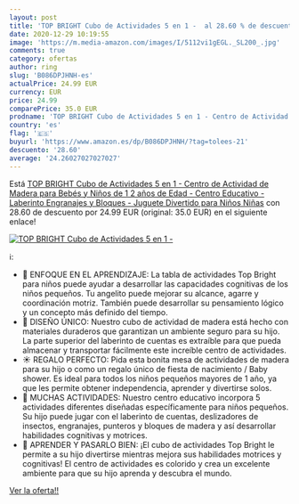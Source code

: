 ```yaml
---
layout: post
title: 'TOP BRIGHT Cubo de Actividades 5 en 1 -  al 28.60 % de descuento'
date: 2020-12-29 10:19:55
image: 'https://m.media-amazon.com/images/I/5112vi1gEGL._SL200_.jpg'
comments: true
category: ofertas
author: ring
slug: 'B086DPJHNH-es'
actualPrice: 24.99 EUR
currency: EUR
price: 24.99
comparePrice: 35.0 EUR
prodname: 'TOP BRIGHT Cubo de Actividades 5 en 1 - Centro de Actividad de Madera para Bebés y Niños de 1  2 años de Edad - Centro Educativo - Laberinto  Engranajes y Bloques - Juguete Divertido para Niños Niñas'
country: 'es'
flag: '🇪🇸'
buyurl: 'https://www.amazon.es/dp/B086DPJHNH/?tag=tolees-21'
descuento: '28.60'
average: '24.26027027027027'
---
```


Está [TOP BRIGHT Cubo de Actividades 5 en 1 - Centro de Actividad de Madera para Bebés y Niños de 1  2 años de Edad - Centro Educativo - Laberinto  Engranajes y Bloques - Juguete Divertido para Niños Niñas](https://www.amazon.es/dp/B086DPJHNH/?tag=tolees-21) con 28.60 de descuento por 24.99 EUR (original: 35.0 EUR) en el siguiente enlace!

[![TOP BRIGHT Cubo de Actividades 5 en 1 - ](https://m.media-amazon.com/images/I/5112vi1gEGL._SL200_.jpg)](https://www.amazon.es/dp/B086DPJHNH/?tag=tolees-21)

ℹ️:

- 🦋 ENFOQUE EN EL APRENDIZAJE: La tabla de actividades Top Bright para niños puede ayudar a desarrollar las capacidades cognitivas de los niños pequeños. Tu angelito puede mejorar su alcance, agarre y coordinación motriz. También puede desarrollar su pensamiento lógico y un concepto más definido del tiempo.
- 🌿 DISEÑO ÚNICO: Nuestro cubo de actividad de madera está hecho con materiales duraderos que garantizan un ambiente seguro para su hijo. La parte superior del laberinto de cuentas es extraíble para que pueda almacenar y transportar fácilmente este increíble centro de actividades.
- ☀️ REGALO PERFECTO: Pida esta bonita mesa de actividades de madera para su hijo o como un regalo único de fiesta de nacimiento / Baby shower. Es ideal para todos los niños pequeños mayores de 1 año, ya que les permite obtener independencia, aprender y divertirse solos.
- 🐞 MUCHAS ACTIVIDADES: Nuestro centro educativo incorpora 5 actividades diferentes diseñadas específicamente para niños pequeños. Su hijo puede jugar con el laberinto de cuentas, deslizadores de insectos, engranajes, punteros y bloques de madera y así desarrollar habilidades cognitivas y motrices.
- 🐝 APRENDER Y PASARLO BIEN: ¡El cubo de actividades Top Bright le permite a su hijo divertirse mientras mejora sus habilidades motrices y cognitivas! El centro de actividades es colorido y crea un excelente ambiente para que su hijo aprenda y descubra el mundo.

[Ver la oferta!!](https://www.amazon.es/dp/B086DPJHNH/?tag=tolees-21)
